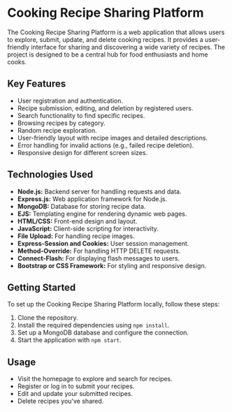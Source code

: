 # Cooking Recipe Sharing Platform

The Cooking Recipe Sharing Platform is a web application that allows users to explore, submit, update, and delete cooking recipes. It provides a user-friendly interface for sharing and discovering a wide variety of recipes. The project is designed to be a central hub for food enthusiasts and home cooks.

## Key Features

- User registration and authentication.
- Recipe submission, editing, and deletion by registered users.
- Search functionality to find specific recipes.
- Browsing recipes by category.
- Random recipe exploration.
- User-friendly layout with recipe images and detailed descriptions.
- Error handling for invalid actions (e.g., failed recipe deletion).
- Responsive design for different screen sizes.

## Technologies Used

- **Node.js:** Backend server for handling requests and data.
- **Express.js:** Web application framework for Node.js.
- **MongoDB:** Database for storing recipe data.
- **EJS:** Templating engine for rendering dynamic web pages.
- **HTML/CSS:** Front-end design and layout.
- **JavaScript:** Client-side scripting for interactivity.
- **File Upload:** For handling recipe images.
- **Express-Session and Cookies:** User session management.
- **Method-Override:** For handling HTTP DELETE requests.
- **Connect-Flash:** For displaying flash messages to users.
- **Bootstrap or CSS Framework:** For styling and responsive design.

## Getting Started

To set up the Cooking Recipe Sharing Platform locally, follow these steps:

1. Clone the repository.
2. Install the required dependencies using `npm install`.
3. Set up a MongoDB database and configure the connection.
4. Start the application with `npm start`.

## Usage

- Visit the homepage to explore and search for recipes.
- Register or log in to submit your recipes.
- Edit and update your submitted recipes.
- Delete recipes you've shared.

